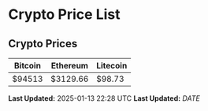 # Crypto Price List

## Crypto Prices
| Bitcoin | Ethereum | Litecoin |
| ------- | -------- | -------- |
| $94513 | $3129.66 | $98.73 |
**Last Updated:** 2025-01-13 22:28 UTC
**Last Updated:** $DATE$
